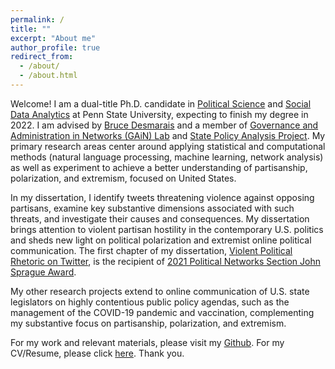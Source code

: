 ```yaml
---
permalink: /
title: ""
excerpt: "About me"
author_profile: true
redirect_from: 
  - /about/
  - /about.html
---
```


Welcome! I am a dual-title Ph.D. candidate in [Political Science](https://polisci.la.psu.edu) and [Social Data Analytics](https://soda.la.psu.edu) at Penn State University, expecting to finish my degree in 2022. I am advised by [Bruce Desmarais](http://brucedesmarais.com) and a member of [Governance and Administration in Networks (GAiN) Lab](http://brucedesmarais.com/lab.html) and [State Policy Analysis Project](https://sites.psu.edu/spap/). My primary research areas center around applying statistical and computational methods (natural language processing, machine learning, network analysis) as well as experiment to achieve a better understanding of partisanship, polarization, and extremism, focused on United States. 

In my dissertation, I identify tweets threatening violence against opposing partisans, examine key substantive dimensions associated with such threats, and investigate their causes and consequences. My dissertation brings attention to violent partisan hostility in the contemporary U.S. politics and sheds new light on political polarization and extremist online political communication. The first chapter of my dissertation, [Violent Political Rhetoric on Twitter](https://taegyoon-kim.github.io/research/), is the recipient of [2021 Political Networks Section John Sprague Award](https://www.apsanet.org/STAFF/Membership-Workspace/Organized-Sections/Organized-Section-Awards/Organized-Section-Awards/Section-41).

My other research projects extend to online communication of U.S. state legislators on highly contentious public policy agendas, such as the management of the COVID-19 pandemic and vaccination, complementing my substantive focus on partisanship, polarization, and extremism.

For my work and relevant materials, please visit my [Github](https://github.com/taegyoon-kim). For my CV/Resume, please click [here](https://taegyoon-kim.github.io/files/resume_20210602.pdf). Thank you.


